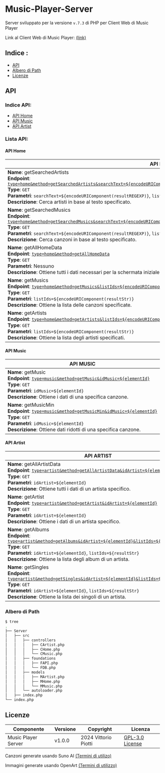 # Music-Player-Server

Server sviluppato per la versione `v.7.3` di PHP per Client Web di Music Player

Link al Client Web di Music Player: [(link)](https://github.com/vittorioPiotti/Music-Player-Web)

## Indice :
 - [API](#api)
 - [Albero di Path](#albero-di-path)
 - [Licenze](#licenze)
   
## API

### Indice API:

- [API Home](#api-home)
- [API Music](#api-music)
- [API Artist](#api-artist)


### Lista API:

#### API Home

| API HOME |
|----------|
| **Name**: getSearchedArtists<br>**Endpoint**: [`type=home&method=getSearchedArtists&searchText=${encodeURIComponent(resultREGEXP)}&listIds=${encodeURIComponent(resultStr)}`](https://vittoriopiotti.altervista.org/MusicPlayer/Server/index.php?type=home&method=getSearchedArtists&searchText=mirage&listIds=)<br>**Type**: `GET`<br>**Parametri**: `searchText=${encodeURIComponent(resultREGEXP)}`, `listIds=${encodeURIComponent(resultStr)}`<br>**Descrizione**: Cerca artisti in base al testo specificato. |
| **Name**: getSearchedMusics<br>**Endpoint**: [`type=home&method=getSearchedMusics&searchText=${encodeURIComponent(resultREGEXP)}&listIds=${encodeURIComponent(resultStr)}`](https://vittoriopiotti.altervista.org/MusicPlayer/Server/index.php?type=home&method=getSearchedMusics&searchText=electric&listIds=)<br>**Type**: `GET`<br>**Parametri**: `searchText=${encodeURIComponent(resultREGEXP)}`, `listIds=${encodeURIComponent(resultStr)}`<br>**Descrizione**: Cerca canzoni in base al testo specificato. |
| **Name**: getAllHomeData<br>**Endpoint**: [`type=home&method=getAllHomeData`](https://vittoriopiotti.altervista.org/MusicPlayer/Server/index.php?type=home&method=getAllHomeData)<br>**Type**: `GET`<br>**Parametri**: Nessuno<br>**Descrizione**: Ottiene tutti i dati necessari per la schermata iniziale. |
| **Name**: getMusics<br>**Endpoint**: [`type=home&method=getMusics&listIds=${encodeURIComponent(resultStr)}`](https://vittoriopiotti.altervista.org/MusicPlayer/Server/index.php?type=home&method=getMusics&listIds=)<br>**Type**: `GET`<br>**Parametri**: `listIds=${encodeURIComponent(resultStr)}`<br>**Descrizione**: Ottiene la lista delle canzoni specificate. |
| **Name**: getArtists<br>**Endpoint**: [`type=home&method=getArtists&listIds=${encodeURIComponent(resultStr)}`](https://vittoriopiotti.altervista.org/MusicPlayer/Server/index.php?type=home&method=getArtists&listIds)<br>**Type**: `GET`<br>**Parametri**: `listIds=${encodeURIComponent(resultStr)}`<br>**Descrizione**: Ottiene la lista degli artisti specificati. |



#### API Music

| API MUSIC | 
|-----------| 
| **Name**: getMusic<br>**Endpoint**: [`type=music&method=getMusic&idMusic=${elementId}`](https://vittoriopiotti.altervista.org/MusicPlayer/Server/index.php?type=music&method=getMusic&idMusic=3)<br>**Type**: `GET`<br>**Parametri**: `idMusic=${elementId}`<br>**Descrizione**: Ottiene i dati di una specifica canzone. |
| **Name**: getMusicMin<br>**Endpoint**: [`type=music&method=getMusicMin&idMusic=${elementId}`](https://vittoriopiotti.altervista.org/MusicPlayer/Server/index.php?type=music&method=getMusicMin&idMusic=2)<br>**Type**: `GET`<br>**Parametri**: `idMusic=${elementId}`<br>**Descrizione**: Ottiene dati ridotti di una specifica canzone. |

#### API Artist


| API ARTIST | 
|------------| 
| **Name**: getAllArtistData<br>**Endpoint**: [`type=artist&method=getAllArtistData&idArtist=${elementId}`](https://vittoriopiotti.altervista.org/MusicPlayer/Server/index.php?type=artist&method=getAllArtistData&idArtist=12)<br>**Type**: `GET`<br>**Parametri**: `idArtist=${elementId}`<br>**Descrizione**: Ottiene tutti i dati di un artista specifico. |
| **Name**: getArtist<br>**Endpoint**: [`type=artist&method=getArtist&idArtist=${elementId}`](https://vittoriopiotti.altervista.org/MusicPlayer/Server/index.php?type=artist&method=getArtist&idArtist=1)<br>**Type**: `GET`<br>**Parametri**: `idArtist=${elementId}`<br>**Descrizione**: Ottiene i dati di un artista specifico. |
| **Name**: getAlbums<br>**Endpoint**: [`type=artist&method=getAlbums&idArtist=${elementId}&listIds=${resultStr}`](https://vittoriopiotti.altervista.org/MusicPlayer/Server/index.php?type=artist&method=getAlbums&idArtist=12&listIds=)<br>**Type**: `GET`<br>**Parametri**: `idArtist=${elementId}`, `listIds=${resultStr}`<br>**Descrizione**: Ottiene la lista degli album di un artista. |
| **Name**: getSingles<br>**Endpoint**: [`type=artist&method=getSingles&idArtist=${elementId}&listIds=${resultStr}`](https://vittoriopiotti.altervista.org/MusicPlayer/Server/index.php?type=artist&method=getSingles&idArtist=6&listIds=)<br>**Type**: `GET`<br>**Parametri**: `idArtist=${elementId}`, `listIds=${resultStr}`<br>**Descrizione**: Ottiene la lista dei singoli di un artista. |


### Albero di Path

```bash
$ tree
.
├── Server
│   ├── src
│   │   ├── controllers
│   │   │   ├── CArtist.php
│   │   │   ├── CHome.php
│   │   │   └── CMusic.php
│   │   ├── foundations
│   │   │   ├── FAPI.php
│   │   │   └── FDB.php
│   │   ├── models
│   │   │   ├── MArtist.php
│   │   │   ├── MHome.php
│   │   │   └── MMusic.php
│   │   └── autoloader.php
│   ├── index.php
└── index.php
```


## Licenze
| Componente         | Versione  | Copyright                         | Licenza                                                       |
|--------------------|-----------|-----------------------------------|---------------------------------------------------------------|
| Music Player Server | v1.0.0    | 2024 Vittorio Piotti              | [GPL-3.0 License](https://github.com/vittorioPiotti/Music-Player-Server/blob/main/LICENSE.md) |


Canzoni generate usando Suno AI [(Termini di utilizo)](https://suno.com/terms)

Immagini generate usando OpenArt [(Termini di utilizzo)](https://openart.ai/terms)


